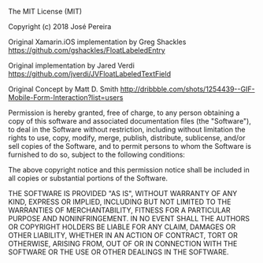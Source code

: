 
The MIT License (MIT)

Copyright (c) 2018 José Pereira

Original Xamarin.iOS implementation by Greg Shackles
https://github.com/gshackles/FloatLabeledEntry

Original implementation by Jared Verdi
https://github.com/jverdi/JVFloatLabeledTextField

Original Concept by Matt D. Smith
http://dribbble.com/shots/1254439--GIF-Mobile-Form-Interaction?list=users



Permission is hereby granted, free of charge, to any person obtaining a copy
of this software and associated documentation files (the "Software"), to deal
in the Software without restriction, including without limitation the rights
to use, copy, modify, merge, publish, distribute, sublicense, and/or sell
copies of the Software, and to permit persons to whom the Software is
furnished to do so, subject to the following conditions:

The above copyright notice and this permission notice shall be included in all
copies or substantial portions of the Software.

THE SOFTWARE IS PROVIDED "AS IS", WITHOUT WARRANTY OF ANY KIND, EXPRESS OR
IMPLIED, INCLUDING BUT NOT LIMITED TO THE WARRANTIES OF MERCHANTABILITY,
FITNESS FOR A PARTICULAR PURPOSE AND NONINFRINGEMENT. IN NO EVENT SHALL THE
AUTHORS OR COPYRIGHT HOLDERS BE LIABLE FOR ANY CLAIM, DAMAGES OR OTHER
LIABILITY, WHETHER IN AN ACTION OF CONTRACT, TORT OR OTHERWISE, ARISING FROM,
OUT OF OR IN CONNECTION WITH THE SOFTWARE OR THE USE OR OTHER DEALINGS IN THE
SOFTWARE.

